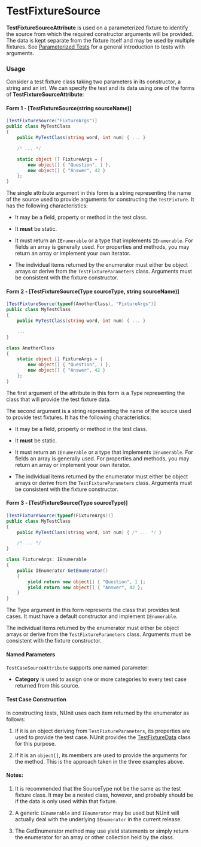 # TestFixtureSource


**TestFixtureSourceAttribute** is used on a parameterized fixture to
identify the source from which the required constructor arguments will be provided.
The data is kept separate from the fixture itself and may be used by multiple
fixtures. See [Parameterized Tests](xref:ParameterizedTests) for a general introduction to
tests with arguments.

### Usage

Consider a test fixture class taking two parameters in its constructor, a string and an int. We can specify the test and its data using one of the forms of **TestFixtureSourceAttribute**:

#### Form 1 - [TestFixtureSource(string sourceName)]

```csharp
[TestFixtureSource("FixtureArgs")]
public class MyTestClass
{
    public MyTestClass(string word, int num) { ... }

    /* ... */

    static object [] FixtureArgs = {
        new object[] { "Question", 1 },
        new object[] { "Answer", 42 }
    };
}
```

The single attribute argument in this form is a string representing the name of the source used
to provide arguments for constructing the `TestFixture`. It has the following characteristics:

 * It may be a field, property or method in the test class.

 * It __must__ be static.

 * It must return an `IEnumerable` or a type that implements `IEnumerable`. For fields an array is generally used. For properties and methods, you may return an array or implement your own iterator.

 * The individual items returned by the enumerator must either be object arrays or derive from the `TestFixtureParameters` class. Arguments must be consistent with the fixture constructor.

#### Form 2 - [TestFixtureSource(Type sourceType, string sourceName)]

```csharp
[TestFixtureSource(typeof(AnotherClass), "FixtureArgs")]
public class MyTestClass
{
    public MyTestClass(string word, int num) { ... }

    ...
}

class AnotherClass
{
    static object [] FixtureArgs = {
        new object[] { "Question", 1 },
        new object[] { "Answer", 42 }
    };
}
```

The first argument of the attribute in this form is a Type representing the class that will provide
the test fixture data.

The second argument is a string representing the name of the source used
to provide test fixtures. It has the following characteristics:

 * It may be a field, property or method in the test class.

 * It __must__ be static.

 * It must return an `IEnumerable` or a type that implements `IEnumerable`. For fields an array is generally used. For properties and methods, you may return an array or implement your own iterator.

 * The individual items returned by the enumerator must either be object arrays or derive from the `TestFixtureParameters` class. Arguments must be consistent with the fixture constructor.

#### Form 3 - [TestFixtureSource(Type sourceType)]

```csharp
[TestFixtureSource(typeof(FixtureArgs))]
public class MyTestClass
{
    public MyTestClass(string word, int num) { /* ... */ }

    /* ... */
}

class FixtureArgs: IEnumerable
{
    public IEnumerator GetEnumerator()
    {
        yield return new object[] { "Question", 1 };
        yield return new object[] { "Answer", 42 };
    }
}
```

The Type argument in this form represents the class that provides test cases.
It must have a default constructor and implement `IEnumerable`. 

The individual items returned by the enumerator must either be object arrays or derive from the `TestFixtureParameters` class. Arguments must be consistent with the fixture constructor.

#### Named Parameters

`TestCaseSourceAttribute` supports one named parameter:

 * **Category** is used to assign one or more categories to every test case returned from this source.

#### Test Case Construction

In constructing tests, NUnit uses each item returned by
the enumerator as follows:

1. If it is an object deriving from `TestFixtureParameters`, 
   its properties are used to provide the test case. NUnit provides
   the [TestFixtureData](xref:TestFixtureData) class for this purpose.

3. If it is an `object[]`, its members are used to provide
   the arguments for the method. This is the approach taken in
   the three examples above.

#### Notes:

1. It is recommended that the SourceType not be the same as the test fixture class. It may be a nested class, however, and probably should be if the data is only used within that fixture.

2. A generic `IEnumerable` and `IEnumerator` may be used but NUnit will actually deal with the underlying `IEnumerator` in the current release.

3. The GetEnumerator method may use yield statements or simply return the enumerator for an array or other collection held by the class.

